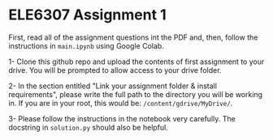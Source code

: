 # ELE6307 Assignment 1 

First, read all of the assignment questions int the PDF and, then, follow the instructions in `main.ipynb` using Google Colab.

1- Clone this github repo and upload the contents of first assignment to your drive. You will be prompted to allow access to your drive folder.

2- In the section entitled "Link your assignment folder & install requirements", please write the full path to the directory you will be working in. If you are in your root, this would be: `/content/gdrive/MyDrive/`.

3- Please follow the instructions in the notebook very carefully. The docstring in `solution.py` should also be helpful.
